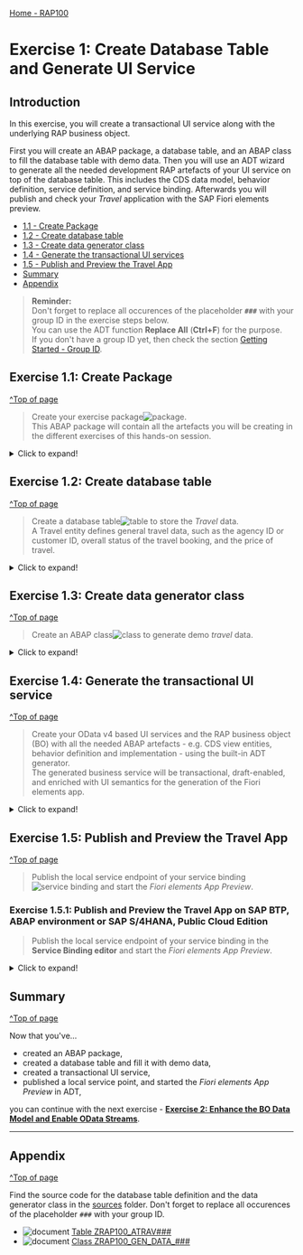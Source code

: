 [Home - RAP100](../../#exercises)

# Exercise 1: Create Database Table and Generate UI Service

## Introduction

In this exercise, you will create a transactional UI service along with the underlying RAP business object. 

First you will create an ABAP package, a database table, and an ABAP class to fill the database table with demo data. Then you will use an ADT wizard to generate all the needed development RAP artefacts of your UI service on top of the database table. This includes the CDS data model, behavior definition, service definition, and service binding. Afterwards you will publish and check your _Travel_ application with the SAP Fiori elements preview. 

- [1.1 - Create Package](#exercise-11-create-package)
- [1.2 - Create database table](#exercise-12-create-database-table)
- [1.3 - Create data generator class](#exercise-13-create-data-generator-class)
- [1.4 - Generate the transactional UI services](#exercise-14-generate-the-transactional-ui-service)
- [1.5 - Publish and Preview the Travel App](#exercise-15-publish-and-preview-the-travel-app)
- [Summary](#summary)
- [Appendix](#appendix)


> **Reminder:**   
> Don't forget to replace all occurences of the placeholder **`###`** with your group ID in the exercise steps below.  
> You can use the ADT function **Replace All** (**Ctrl+F**) for the purpose.   
> If you don't have a group ID yet, then check the section [Getting Started - Group ID](../ex0/readme.md#group-id).    

## Exercise 1.1: Create Package
[^Top of page](#)

> Create your exercise package![package](images/adt_package.png).   
> This ABAP package will contain all the artefacts you will be creating in the different exercises of this hands-on session.

 <details>
  <summary>Click to expand!</summary>

   1. In ADT, go to the **Project Explorer**, right-click on the package **`ZLOCAL`**, and select **New** > **ABAP Package** from the context menu. 

      <!-- ![package](images/p1a.png)  --> 
      <img src="images/p1a.png" alt="table" width="50%">
   
   2. Maintain the required information (`###` is your group ID, please choose a suitable combination of numbers and characters, e.g. **`088`** or **`ZT1`**):
       - Name: **`ZRAP100_###`**
       - Description: _**`RAP100 Package ###`**_
       - Select the box **Add to favorites package**
       
      Click **Next >**.

      <!-- ![package](images/p1b.png)  -->  
      <img src="images/p1b.png" alt="table" width="50%">
   
   3. Select a transport request, maintain a description (e.g. _**RAP100 Package ###**_), and click **Finish**.
      
      <!-- ![package](images/p1c.png)  -->  
      <img src="images/p1c.png" alt="table" width="50%">

</details>

## Exercise 1.2: Create database table
[^Top of page](#)

> Create a database table![table](images/adt_tabl.png) to store the _Travel_ data.   
> A Travel entity defines general travel data, such as the agency ID or customer ID, overall status of the travel booking, and the price of travel.

 <details>
  <summary>Click to expand!</summary>

   1. Right-click on your ABAP package **`ZRAP100_###`** and select **New** > **Other ABAP Repository Object** from the context menu.

      <!-- ![table](images/p2a.png) -->
      <img src="images/p2a.png" alt="table" width="50%">
   
   2. Search for **database table**, select it, and click **Next >**.

      <!--  ![table](images/p2b.png) -->
      <img src="images/p2b.png" alt="table" width="50%">
   
   3. Maintain the required information (`###` is your group ID) and click **Next >**.
      - Name: **`ZRAP100_ATRAV###`**
      - Description: _**`Travel data`**_                  
             
      <!-- ![table](images/p2c.png)-->    
      <img src="images/p2c.png" alt="table" width="50%">

   4. Select a transport request, and click **Finish** to create the database table.
   
   5. Replace the default code with the code snippet provided below and replace all occurences of the placeholder **`###`** with your group ID using the **Replace All** function (**Ctrl+F**).    
 
      > **Hint**: Hover the code snippet and choose the _Copy raw contents_ icon <img src="images/copyrawcontents.png" alt="table" width="30px"> appearing in the upper-right corner to copy it. 
      
      <pre lang="ABAP">
      @EndUserText.label : 'Travel data'
      @AbapCatalog.enhancement.category : #NOT_EXTENSIBLE
      @AbapCatalog.tableCategory : #TRANSPARENT
      @AbapCatalog.deliveryClass : #A
      @AbapCatalog.dataMaintenance : #RESTRICTED
      define table zrap100_atrav### {
        key client            : abap.clnt not null;
        key travel_id         : /dmo/travel_id not null;
        agency_id             : /dmo/agency_id;
        customer_id           : /dmo/customer_id;
        begin_date            : /dmo/begin_date;
        end_date              : /dmo/end_date;
        @Semantics.amount.currencyCode : 'zrap100_atrav###.currency_code'
        booking_fee           : /dmo/booking_fee;
        @Semantics.amount.currencyCode : 'zrap100_atrav###.currency_code'
        total_price           : /dmo/total_price;
        currency_code         : /dmo/currency_code;
        description           : /dmo/description;
        overall_status        : /dmo/overall_status;
        attachment            : /dmo/attachment;
        mime_type             : /dmo/mime_type;
        file_name             : /dmo/filename;
        created_by            : abp_creation_user;
        created_at            : abp_creation_tstmpl;
        local_last_changed_by : abp_locinst_lastchange_user;
        local_last_changed_at : abp_locinst_lastchange_tstmpl;
        last_changed_at       : abp_lastchange_tstmpl; 
      }
      </pre>
 
      <img src="images/Picture22x.png" alt="table" width="60%">
      
   6. Save ![save icon](images/adt_save.png) and activate ![activate icon](images/adt_activate.png) the changes.
   
</details>

## Exercise 1.3: Create data generator class
[^Top of page](#)

> Create an ABAP class![class](images/adt_class.png) to generate demo _travel_ data.

 <details>
  <summary>Click to expand!</summary>

   1. Right-click your ABAP package **`ZRAP100_###`** and select **New** > **ABAP Class** from the context menu.

      <!--  ![class](images/p3a.png) -->
      <img src="images/p3a.png" alt="table" width="70%">
   
   2. Maintain the required information (`###` is your group ID) and click **Next >**.
      - Name: **`ZCL_RAP100_GEN_DATA_###`**
      - Description: _**`Generate demo data`**_      
   
      <!-- ![class](images/p3b.png) -->
      <img src="images/p3b.png" alt="table" width="60%">

   3. Select a transport request and click **Finish** to create the class.
   
   4. Replace the default source code with the code snippet provided in the source code document **`ZRAP100_GEN_DATA_###`** linked below and replace all occurences of the placeholder **`###`** with your group ID using the **Replace All** function (**Ctrl+F**).
 
      You can use the **ABAP Pretty Printer** (**ABAP Formatter**) function using by pressing **Shift+F1** to format the source code. You will be requested to configure it, if this is the first time you use it on the system.
 
      **Hint**: Open the document in a new tab. In the document editor, use the _Copy raw contents_ icon <img src="images/copyrawcontents.png" alt="table" width="30px"> in the toolbar to copy the full source code. 
      
       ![document](images/doc.png) **Source code document**: ![class icon](images/adt_class.png)[Class ZRAP100_GEN_DATA_###](sources/EX1_CLASS_ZRAP100_GEN_DATA.txt)
      
   5. Save ![save icon](images/adt_save.png) and activate ![activate icon](images/adt_activate.png) the changes.
   
   6. Run your console application. 
      
      For that, select your ABAP class ![class](images/adt_class.png)**`ZCL_RAP100_GEN_DATA_###`**, select the run button > **Run As** > **ABAP Application (Console) F9** or press **F9**. 
   
      <!-- ![class](images/p4.png) -->
      <img src="images/p4.png" alt="table" width="70%">

      A message will be displayed _ABAP Console_.

      <!-- ![class](images/p4a.png)  -->
      <img src="images/p4a.png" alt="table" width="70%">
      
   7. Open your database table ![table](images/adt_tabl.png)**`ZRAP100_ATRAV###`** and press **F8** to start the data preview and display the filled database entries, i.e. _travel_ data.
   
      ![class](images/p5.png)
      
</details>


## Exercise 1.4: Generate the transactional UI service
[^Top of page](#)

> Create your OData v4 based UI services and the RAP business object (BO) with all the needed ABAP artefacts - e.g. CDS view entities, behavior definition and implementation - using the built-in ADT generator.   
> The generated business service will be transactional, draft-enabled, and enriched with UI semantics for the generation of the Fiori elements app.

  <details>
  <summary>Click to expand!</summary>

   1. Right-click your database table ![table](images/adt_tabl.png)**`ZRAP100_ATRAV###`**  and select **Generate ABAP Repository Objects** from the context menu. 

       <!-- ![class](images/p6a.png)  -->  
       <img src="images/p6a.png" alt="table" width="50%">   
       
   2. Provide a description, select **ABAP RESTful Application Programmind Model: UI Service** and click **Next >**.
      
       <img src="images/generatorxx1.png" alt="table" width="50%">
      
   <!--4. Select **OData UI Service** and click **Next >**. -->  

   <!--    <img src="images/newgenerator2.png" alt="table" width="50%">  -->  

   <!-- 5. Click **Next >**. -->  
    
   <!--    <img src="images/newgenerator3.png" alt="table" width="50%">  -->  

   <!--   6. Enter a description.  -->  

   <!--  <img src="images/newgenerator4.png" alt="table" width="50%">    -->  
        
   7. Maintain the required information on the **Configure Generator** dialog to provide the name of your data model and generate them.         

      For that, navigate through the wizard tree (_Business Objects_, _Data Model_, etc...), maintain the artefact names provided in the table below, 
      and press **Next >**.
 
      Verify the maintained entries and press **Next >** to confirm. The needed artefacts will be generated. 

      > ℹ **Info about Naming Conventions**     
      > The main aspects of the naming conventions of SAP S/4HANA's Virtual Data Model (VDM) are used in this exercise.  
      > More information on VDM can be found on the SAP Help portal: **[Here](https://help.sap.com/docs/SAP_S4HANA_CLOUD/0f69f8fb28ac4bf48d2b57b9637e81fa/8a8cee943ef944fe8936f4cc60ba9bc1.html)**.
 
      > ⚠ **Attention**  
      > If you receive the error message _**Invalid XML format of the response**_, this may be due to a bug in version 1.26 of the ADT tools.  
      > An update of your ADT plugin to the newer version will fix this issue.
      
      | **RAP Layer**          |  **Artefacts**           | **Artefact Names**                                       |     
      |:---------------------- |:------------------------ |:-------------------------------------------------------- |
      | **Business Object**    |                          |                                                          |                        
      |                        |  **Data Model**          |  Data Definition Name:   **`ZRAP100_R_TravelTP_###`**    |
      |                        |                          |  Alias Name:             **`Travel`**                    |   
      |                        |  **Behavior**            |  Implementation Class:   **`ZRAP100_BP_TravelTP_###`**   |
      |                        |                          |  Draft Table Name:       **`ZRAP100_DTRAV###`**          |
      | **Service Projection** (BO Projection)  |         |  Name:                   **`ZRAP100_C_TravelTP_###`**    |   
      | **Business Services**  |                          |                                                          |          
      |                        |  **Service Definition**  |  Name:         **`ZRAP100_UI_Travel_###`**               |
      |                        |  **Service Binding**     |  Name:         **`ZRAP100_UI_Travel_O4_###`**            |
      |                        |                          |  Binding Type: **`OData V4 - UI`**                       |
                       
      <!-- ![generator](images/p7a.png)  --> 
      <img src="images/p7a.png" alt="table" width="50%">                   

      <!-- ![generator](images/p7b.png)   -->   
      <img src="images/p7b.png" alt="table" width="50%">               

      <img src="images/p7c.png" alt="table" width="50%">         
 
   8. Go to the **Project Explorer**, select your package ![package](images/adt_package.png)**`ZRAP100_###`**, refresh it by pressing **F5**, and check all generated ABAP repository objects 

      <!-- ![class](images/p7d.png) -->
      <img src="images/p7d.png" alt="table" width="50%">  
      
   Below is a brief explanation of the generated artefacts for the different RAP layers: Base BO, BO Projection, and Business Service.

---
  **Base Business Object (BO) `ZRAP100_R_TRAVEL_###`** 
  
   | **Object Name**               |  **Description**         |     
   |:----------------------------- |:------------------------ |
   | ![ddls icon](images/adt_ddls.png)**`ZRAP100_R_TravelTP_###`**     | (aka _Base BO view_): This **data definition** defines the data model of the root entity _Travel_ which is the only  node of our business object).  |                      
   | ![bdef icon](images/adt_bdef.png)**`ZRAP100_R_TravelTP_###`**   | (aka _Base BO behavior): This **behavior definition** contains the definition of the standard transactional behavior of the base _Travel_ BO entity. It is a _managed_ and _draft-enabled_ implementation.  |  
   | ![tabl icon](images/adt_tabl.png)**`ZRAP100_DTRAV###`**   | (aka _Draft table_): This **database table** is used to temporary store the data from draft _travel_ instances at runtime. It is managed by the RAP framework.    |     
   | ![class icon](images/adt_class.png)**`ZRAP100_BP_TRAVELTP_###`**  | (aka _Behavior pool_): This **ABAP class** which provides the implementation of the behavior defined in the behavior definition `ZRAP100_R_TravelTP_###` of the base _Travel_ BO.   |  
  
---
  **BO Projection `ZRAP100_C_TRAVEL_###`** 
  
  The BO projection represents the consumption specific view on the BO data model and behavior. 

   | **Object Name**               |  **Description**         |     
   |:----------------------------- |:------------------------ |
   | ![ddls icon](images/adt_ddls.png)**`ZRAP100_C_TravelTP_###`**   | (aka _BO projection view_): This **data definition** is used to define the projected data model of the root entity _Travel_ relevant for the present scenario. Currently almost all fields of the underlying base BO view are exposed and the definition of metadata extension is allowed using the view annotations `@Metadata.allowExtensions: true`.  |           
   | ![bdef icon](images/adt_bdef.png)**`ZRAP100_C_TravelTP_###`**   | (aka _BO behavior projection_): This **behavior definition** exposes the part of the underlying base _Travel_ BO entity which is relevant for the present scenario with the keyword **`use`**. Currently all standard CUD operations are exposed.  |        
   | ![ddlx icon](images/adt_ddlx.png)**`ZRAP100_C_TravelTP_###`**   | This **metadata extension** is used to annotate view `ZRAP100_C_TRAVEL_###` and its elements with UI semantics via CDS annotations. |        
   
---
  **Business Service** 

   | **Object Name**               |  **Description**         |     
   |:----------------------------- |:------------------------ |
   | ![srvd icon](images/adt_srvd.png)**`ZRAP100_UI_TRAVEL_###`**  | A service definition is used to define the relevant entity sets for our service and also to provide local aliases if needed. Only the _Travel_ entity set is exposed in the present scenario. |                      
   | ![srvb icon](images/adt_srvb.png)**`ZRAP100_UI_TRAVEL_O4_###`**  | This service binding is used to expose the generated service definition as OData V4 based UI service. Other binding types (protocols and scenarios) are supported in the service binding wizard.  |  
   
---
 </details>

<!--
## Exercise 1.4: Generate the transactional UI services 
[^Top of page](#)

> Create your OData v4 based UI services with the openSource based RAP generator.   
> The generated business service will be transactional, draft-enabled, and enriched with UI semantics for the generation of the Fiori elements app.

>> 
>> **Please Note:** (@DSAG ABAP Development Days 2022)
>> 
>> Unfortunately, there is a bug in the wizard **Generate ABAP Repository Objects** of the current version of the ABAP Development Tools (ADT) and the development team is working on quickly delivering an patch for ADT to fix this issue. 
>> This wizard can be used for the end-to-end generation of a RAP service based on a database table.
>>
>> As workaround, we have provided in the system `D22` a commandline based ABAP class that generates the same objects. The class is based the openSource based RAP Generator tool.  
>> 

  <details>
  <summary>Click to expand!</summary>

   1. Click on the *Open ABAP Development Object* icon in the toolbar or use the short cut **Ctrl+Shift+A**.  
 
   2. Select the class **`ZRAP100_CL_RAP_GENERATOR`** and press **OK**.
 
       ![select class](images/1_4_100_OpenDevelopment_Object.jpg)  

   3. From the menu choose **Run** -> **Run as** -> **ABAP Application (Console)** or simply press **F9**.
 
       ![run class](images/1_4_100_generator_class.jpg)
 
   4. The class checks for the existence of the package **`ZRAP100_###`** and for the existience of a table **`ZRAP100_ATRAV###`**. The output in the *Console Window* shows that       the needed artifacts have been generated.
         
        ![class output](images/1_4_100_result_in_console.jpg)
      
   Below is a brief explanation of the generated artefacts for the different RAP layers: Base BO, BO Projection, and Business Service.

---
  **Base Business Object (BO) `ZRAP100_I_TRAVEL_###`** 
  
   | **Object Name**               |  **Description**         |     
   |:----------------------------- |:------------------------ |
   | ![ddls icon](images/adt_ddls.png)**`ZRAP100_R_TravelTP_###`**     | (aka _Base BO view_): This **data definition** defines the data model of the root entity _Travel_ which is the only  node of our business object).  |                      
   | ![bdef icon](images/adt_bdef.png)**`ZRAP100_R_TravelTP_###`**   | (aka _Base BO behavior**): This **behavior definition** contains the definition of the standard transactional behavior of the base _Travel_ BO entity. It is a _managed_ and _draft-enabled_ implementation.  |  
   | ![tabl icon](images/adt_tabl.png)**`ZRAP100_DTRAV###`**   | (aka _Draft table_): This **database table** is used to temporary store the data from draft _travel_ instances at runtime. It is managed by the RAP framework.    |     
   | ![class icon](images/adt_class.png)**`ZRAP100_BP_TRAVELTP_###`**  | (aka _Behavior pool_): This **ABAP class** which provides the implementation of the behavior defined in the behavior definition `ZRAP100_R_TravelTP_###` of the base _Travel_ BO.   |  
  
---
  **BO Projection `ZRAP100_C_TRAVEL_###`** 
  
  The BO projection represents the consumption specific view on the BO data model and behavior. 

   | **Object Name**               |  **Description**         |     
   |:----------------------------- |:------------------------ |
   | ![ddls icon](images/adt_ddls.png)**`ZRAP100_C_TravelTP_###`**   | (aka _BO projection view_): This **data definition** is used to define the projected data model of the root entity _Travel_ relevant for the present scenario. Currently almost all fields of the underlying base BO view are exposed and the definition of metadata extension is allowed using the view annotations `@Metadata.allowExtensions: true`.  |           
   | ![bdef icon](images/adt_bdef.png)**`ZRAP100_C_TravelTP_###`**   | (aka _BO behavior projection_): This **behavior definition** exposes the part of the underlying base _Travel_ BO entity which is relevant for the present scenario with the keyword **`use`**. Currently all standard CUD operations are exposed.  |        
   | ![ddlx icon](images/adt_ddlx.png)**`ZRAP100_C_TravelTP_###`**   | This **metadata extension** is used to annotate view `ZRAP100_C_TRAVEL_###` and its elements with UI semantics via CDS annotations. |        
   
---
  **Business Service** 

   | **Object Name**               |  **Description**         |     
   |:----------------------------- |:------------------------ |
   | ![srvd icon](images/adt_srvd.png)**`ZRAP100_UI_TRAVEL_###`**  | A service definition is used to define the relevant entity sets for our service and also to provide local aliases if needed. Only the _Travel_ entity set is exposed in the present scenario. |                      
   | ![srvb icon](images/adt_srvb.png)**`ZRAP100_UI_TRAVEL_O4_###`**  | This service binding is used to expose the generated service definition as OData V4 based UI service. Other binding types (protocols and scenarios) are supported in the service binding wizard.  |  
   
---

 </details>
-->
 
## Exercise 1.5: Publish and Preview the Travel App
[^Top of page](#)

> Publish the local service endpoint of your service binding ![service binding](images/adt_srvb.png) and start the _Fiori elements App Preview_.  
>
<!--
> ℹ Carry out exercise 1.5.1 **or** 1.5.2, depending on the ABAP system you're working on.
-->

### Exercise 1.5.1: Publish and Preview the Travel App on SAP BTP, ABAP environment or SAP S/4HANA, Public Cloud Edition

> Publish the local service endpoint of your service binding in the **Service Binding editor** and start the _Fiori elements App Preview_.  
> 
 <details>
  <summary>Click to expand!</summary>

   1. Open your service binding ![service binding](images/adt_srvb.png)**`ZRAP100_UI_TRAVEL_O4_###`** and click **Publish**.
   
   2. Double-click on the entity **`Travel`** in the **Entity Set and Association** section to open the _Fiori elements App Preview_.
     
       ![class](images/p8.png)
   
   3. Click the button on the _Travel_ app **Go** to load the data.
       
   4. Check your result.
   
       ![class](images/p9.png)

</details>

<!--
### Exercise 1.5.2: Publish and Preview the Travel App on SAP S/4HANA, On-Prem or Private Cloud Edition

> Publishing the local service endpoint of your service binding does not work from within the Service Binding. 
> Therefore, you have to carry out this task in the SAP Gateway Service Administration Tool (transaction **/IWFND/V4_ADMIN**).

<details>
  <summary>Click to expand!</summary>

   1. In the ADT menu, click on the button *Run ABAP Development Object as ABAP Application in SAPGUI* or press **Alt+F8**
 
      ![start_transaction](images/100_publish_service_binding_on_prem.png)   
   
   2. Type **/iwfnd/v4_admin** as a search string and double-click on the entry **/IWFND/V4_ADMIN (Transaction)**   
     
      ![v4_admin](images/110_publish_service_binding_on_prem.png)   
   
   3. Click the button **Publish Service Groups** to get a list of service groups that can be published.
 
      ![v4_admin](images/120_publish_service_binding_on_prem.png)  
 
   4. Enter following values to search for the service group of your service and press the button **Get Service Groups**   
      
      System Alias: `LOCAL`  
      Service Group ID: `Z*###*`  

      ![v4_admin](images/130_publish_service_binding_on_prem.png)        

   5. Select the entry `ZRAP100_UI_TRAVELTP_O4_###` from the list and press the button **Publish Service Groups**   
 
      ![v4_admin](images/140_publish_service_binding_on_prem.png) 
 
   6. In the following popup enter a meaningful description such as `Travel App ###`   
      
      ![v4_admin](images/150_publish_service_binding_on_prem.png) 
 
   7. You are now asked to provide a customizing request. Choose an existing customizing request or create a new one and choose a meaningful description.
 
      ![v4_admin](images/160_publish_service_binding_on_prem.png)   
 
   8. Confirm the success message and press **Enter**. 
 
      ![v4_admin](images/170_publish_service_binding_on_prem.png)    
 
   9. Navigate back to your service binding in the project explorer. Right click on it and choose **Refresh**   
 
      ![v4_admin](images/180_publish_service_binding_on_prem.png)   ** 
 
   10. Check that your service bindings is now publish and choose the entity **Travel** and press the button **Preview**   
 
</details>
-->

## Summary 
[^Top of page](#)

Now that you've... 
- created an ABAP package,
- created a database table and fill it with demo data,
- created a transactional UI service,
- published a local service point, and started the _Fiori elements App Preview_ in ADT,

you can continue with the next exercise - **[Exercise 2: Enhance the BO Data Model and Enable OData Streams](../ex2/readme.md)**.

---

## Appendix
[^Top of page](#)

Find the source code for the database table definition and the data generator class in the [sources](sources) folder. Don't forget to replace all occurences of the placeholder `###` with your group ID.

- ![document](images/doc.png) [Table ZRAP100_ATRAV###](sources/EX1_TAB_ZRAP100_ATRAV.txt)
- ![document](images/doc.png) [Class ZRAP100_GEN_DATA_###](sources/EX1_CLASS_ZRAP100_GEN_DATA.txt)
